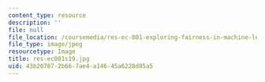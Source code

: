 ```yaml
---
content_type: resource
description: ''
file: null
file_location: /coursemedia/res-ec-001-exploring-fairness-in-machine-learning-for-international-development-spring-2020/43b207872b667ae4a14645a6228d85a5_res-ec001s19.jpg
file_type: image/jpeg
resourcetype: Image
title: res-ec001s19.jpg
uid: 43b20787-2b66-7ae4-a146-45a6228d85a5
---
```

